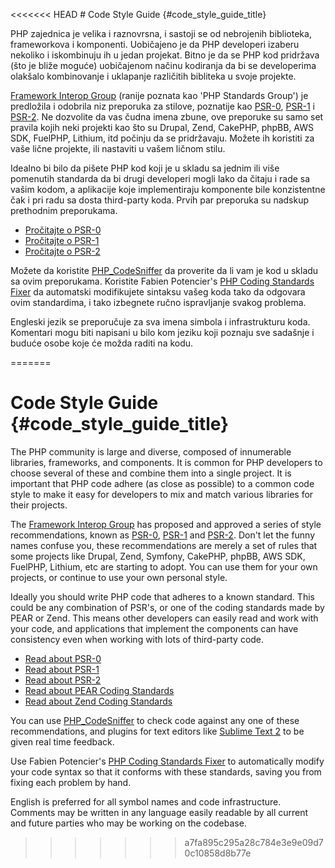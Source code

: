 <<<<<<< HEAD
﻿# Code Style Guide  {#code_style_guide_title}

PHP zajednica je velika i raznovrsna, i sastoji se od nebrojenih biblioteka, frameworkova i komponenti. Uobičajeno je da PHP developeri izaberu nekoliko i iskombinuju ih u jedan projekat. Bitno je da se PHP kod pridržava (što je bliže moguće) uobičajenom načinu kodiranja da bi se developerima olakšalo kombinovanje i uklapanje različitih bibliteka u svoje projekte.

[Framework Interop Group][fig] (ranije poznata kao 'PHP Standards Group') je predložila i odobrila niz preporuka za stilove, poznatije kao [PSR-0][psr0], [PSR-1][psr1] i [PSR-2][psr2]. Ne dozvolite da vas čudna imena zbune, ove preporuke su samo set pravila kojih neki projekti kao što su Drupal, Zend, CakePHP, phpBB, AWS SDK, FuelPHP,
Lithium, itd počinju da se pridržavaju. Možete ih koristiti za vaše lične projekte, ili nastaviti u vašem ličnom stilu.

Idealno bi bilo da pišete PHP kod koji je u skladu sa jednim ili više pomenutih standarda da bi drugi developeri mogli lako da čitaju i rade sa vašim kodom, a aplikacije koje implementiraju komponente bile konzistentne čak i pri radu sa dosta third-party koda. Prvih par preporuka su nadskup prethodnim preporukama.

* [Pročitajte o PSR-0][psr0]
* [Pročitajte o PSR-1][psr1]
* [Pročitajte o PSR-2][psr2]

Možete da koristite [PHP_CodeSniffer][phpcs] da proverite da li vam je kod u skladu sa ovim preporukama.
Koristite Fabien Potencier's [PHP Coding Standards Fixer][phpcsfixer] da automatski modifikujete sintaksu vašeg koda tako da odgovara ovim standardima, i tako izbegnete ručno ispravljanje svakog problema.

Engleski jezik se preporučuje za sva imena simbola i infrastrukturu koda. Komentari mogu biti napisani u bilo kom jeziku koji poznaju sve sadašnje i buduće osobe koje će možda raditi na kodu.

[fig]: http://www.php-fig.org/
[psr0]: https://github.com/php-fig/fig-standards/blob/master/accepted/PSR-0.md
[psr1]: https://github.com/php-fig/fig-standards/blob/master/accepted/PSR-1-basic-coding-standard.md
[psr2]: https://github.com/php-fig/fig-standards/blob/master/accepted/PSR-2-coding-style-guide.md
[phpcs]: http://pear.php.net/package/PHP_CodeSniffer/
[phpcs-psr]: https://github.com/klaussilveira/phpcs-psr
[phpcsfixer]: http://cs.sensiolabs.org/

=======
# Code Style Guide  {#code_style_guide_title}

The PHP community is large and diverse, composed of innumerable libraries, frameworks, and components. It is common for
PHP developers to choose several of these and combine them into a single project. It is important that PHP code adhere
(as close as possible) to a common code style to make it easy for developers to mix and match various libraries for
their projects.

The [Framework Interop Group][fig] has proposed and approved a series of style recommendations, known as [PSR-0][psr0], 
[PSR-1][psr1] and [PSR-2][psr2]. Don't let the funny names confuse you, these recommendations are merely 
a set of rules that some projects like Drupal, Zend, Symfony, CakePHP, phpBB, AWS SDK, FuelPHP, Lithium, etc are starting 
to adopt. You can use them for your own projects, or continue to use your own personal style.

Ideally you should write PHP code that adheres to a known standard. This could be any combination of PSR's, or one 
of the coding standards made by PEAR or Zend. This means other developers can easily read and work with your code, 
and applications that implement the components can have consistency even when working with lots of third-party code. 

* [Read about PSR-0][psr0]
* [Read about PSR-1][psr1]
* [Read about PSR-2][psr2]
* [Read about PEAR Coding Standards][pear-cs]
* [Read about Zend Coding Standards][zend-cs]

You can use [PHP_CodeSniffer][phpcs] to check code against any one of these recommendations, and plugins for text editors 
like [Sublime Text 2][st-cs] to be given real time feedback. 

Use Fabien Potencier's [PHP Coding Standards Fixer][phpcsfixer] to automatically modify your code syntax so that it
conforms with these standards, saving you from fixing each problem by hand.

English is preferred for all symbol names and code infrastructure. Comments may be written in any language easily readable 
by all current and future parties who may be working on the codebase.

[fig]: http://www.php-fig.org/
[psr0]: https://github.com/php-fig/fig-standards/blob/master/accepted/PSR-0.md
[psr1]: https://github.com/php-fig/fig-standards/blob/master/accepted/PSR-1-basic-coding-standard.md
[psr2]: https://github.com/php-fig/fig-standards/blob/master/accepted/PSR-2-coding-style-guide.md
[psr3]: https://github.com/php-fig/fig-standards/blob/master/accepted/PSR-3-logger-interface.md
[pear-cs]: http://pear.php.net/manual/en/standards.php
[zend-cs]: http://framework.zend.com/wiki/display/ZFDEV2/Coding+Standards
[phpcs]: http://pear.php.net/package/PHP_CodeSniffer/
[st-cs]: https://github.com/benmatselby/sublime-phpcs
[phpcsfixer]: http://cs.sensiolabs.org/
>>>>>>> a7fa895c295a28c784e3e9e09d70c10858d8b77e
